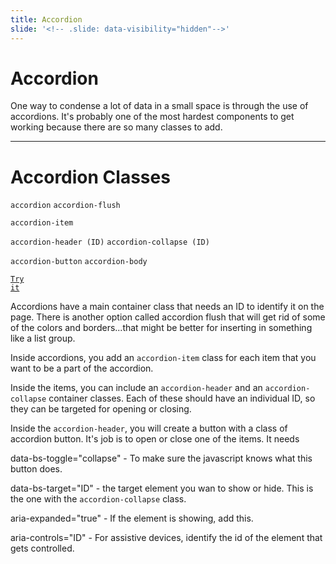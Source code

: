 ```yaml
---
title: Accordion
slide: '<!-- .slide: data-visibility="hidden"-->'
---
```


<!-- .slide: data-state="layout-title" class="bg-dark"-->

# Accordion

> >

One way to condense a lot of data in a small space is through the use of accordions. It's probably one of the most hardest components to get working because there are so many classes to add.

---

# Accordion Classes

`accordion` `accordion-flush`

`accordion-item`

`accordion-header (ID)` `accordion-collapse (ID)`

`accordion-button` `accordion-body`

<a href="https://codepen.io/planetoftheweb/pen/gOgdyZq?editors=1000" target="_blank"><code class="code-royal">Try it</code></a>

> >

Accordions have a main container class that needs an ID to identify it on the page. There is another option called accordion flush that will get rid of some of the colors and borders...that might be better for inserting in something like a list group.

Inside accordions, you add an `accordion-item` class for each item that you want to be a part of the accordion.

Inside the items, you can include an `accordion-header` and an `accordion-collapse` container classes. Each of these should have an individual ID, so they can be targeted for opening or closing.

Inside the `accordion-header`, you will create a button with a class of accordion button. It's job is to open or close one of the items. It needs

data-bs-toggle="collapse" - To make sure the javascript knows what this button does.

data-bs-target="ID" - the target element you wan to show or hide. This is the one with the `accordion-collapse` class.

aria-expanded="true" - If the element is showing, add this.

aria-controls="ID" - For assistive devices, identify the id of the element that gets controlled.
